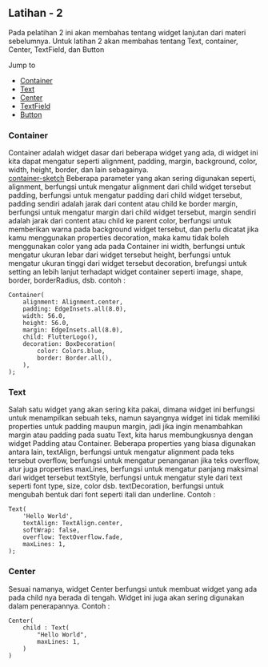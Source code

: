 ## Latihan - 2

Pada pelatihan 2 ini akan membahas tentang widget lanjutan dari materi sebelumnya.
Untuk latihan 2 akan membahas tentang Text, container, Center, TextField, dan Button

Jump to

- [Container](https://github.com/dikynugraha1111/bootcamp_uty/tree/master/lib/latihan_2#Container)
- [Text](https://github.com/dikynugraha1111/bootcamp_uty/tree/master/lib/latihan_2#Text)
- [Center](https://github.com/dikynugraha1111/bootcamp_uty/tree/master/lib/latihan_2#Center)
- [TextField]()
- [Button]()

### Container

Container adalah widget dasar dari beberapa widget yang ada, di widget ini kita dapat mengatur seperti alignment, padding, margin, background, color, width, height, border, dan lain sebagainya.</br>
[container-sketch](../../asset/raw/container_sketch.png)
Beberapa parameter yang akan sering digunakan seperti,
alignment, berfungsi untuk mengatur alignment dari child widget tersebut
padding, berfungsi untuk mengatur padding dari child widget tersebut, padding sendiri adalah jarak dari content atau child ke border
margin, berfungsi untuk mengatur margin dari child widget tersebut, margin sendiri adalah jarak dari content atau child ke parent
color, berfungsi untuk memberikan warna pada background widget tersebut, dan perlu dicatat jika kamu menggunakan properties decoration, maka kamu tidak boleh menggunakan color yang ada pada Container ini
width, berfungsi untuk mengatur ukuran lebar dari widget tersebut
height, berfungsi untuk mengatur ukuran tinggi dari widget tersebut
decoration, brefungsi untuk setting an lebih lanjut terhadapt widget container seperti image, shape, border, borderRadius, dsb.
contoh :

```
Container(
    alignment: Alignment.center,
    padding: EdgeInsets.all(8.0),
    width: 56.0,
    height: 56.0,
    margin: EdgeInsets.all(8.0),
    child: FlutterLogo(),
    decoration: BoxDecoration(
        color: Colors.blue,
        border: Border.all(),
    ),
);
```

### Text

Salah satu widget yang akan sering kita pakai, dimana widget ini berfungsi untuk menampilkan sebuah teks, namun sayangnya widget ini tidak memiliki properties untuk padding maupun margin, jadi jika ingin menambahkan margin atau padding pada suatu Text, kita harus membungkusnya dengan widget Padding atau Container.
Beberapa properties yang biasa digunakan antara lain,
textAlign, berfungsi untuk mengatur alignment pada teks tersebut
overflow, berfungsi untuk mengatur penanganan jika teks overflow, atur juga properties
maxLines, berfungsi untuk mengatur panjang maksimal dari widget tersebut
textStyle, berfungsi untuk mengatur style dari text seperti font type, size, color dsb.
textDecoration, berfungsi untuk mengubah bentuk dari font seperti itali dan underline.
Contoh :

```
Text(
    'Hello World',
    textAlign: TextAlign.center,
    softWrap: false,
    overflow: TextOverflow.fade,
    maxLines: 1,
);
```

### Center

Sesuai namanya, widget Center berfungsi untuk membuat widget yang ada pada child nya berada di tengah. Widget ini juga akan sering digunakan dalam penerapannya.
Contoh :

```
Center(
    child : Text(
        "Hello World",
        maxLines: 1,
    )
)
```
